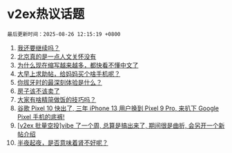 # v2ex热议话题

`最后更新时间：2025-08-26 12:15:19 +0800`

1. [我还要继续吗？](https://www.v2ex.com/t/1154890)
1. [北京真的是一点人文关怀没有](https://www.v2ex.com/t/1154806)
1. [为什么现在缩写越来越多，都快看不懂中文了](https://www.v2ex.com/t/1154899)
1. [大早上求助帖，给妈妈买个啥手机呢？](https://www.v2ex.com/t/1154908)
1. [你拔牙时的最深刻体验是什么？](https://www.v2ex.com/t/1154795)
1. [房子该不该卖了](https://www.v2ex.com/t/1154878)
1. [大家有啥精简做饭的技巧吗？](https://www.v2ex.com/t/1154894)
1. [谷歌 Pixel 10 快出了, 三年 iPhone 13 用户换到 Pixel 9 Pro, 来扒下 Google Pixel 手机的底裤!](https://www.v2ex.com/t/1154845)
1. [[v2ex 批量空投]vibe 了一个周, 总算是搞出来了, 期间很是曲折, 会另开一个新帖介绍](https://www.v2ex.com/t/1154854)
1. [半夜起夜，是否意味着肾不好呢？](https://www.v2ex.com/t/1154928)

